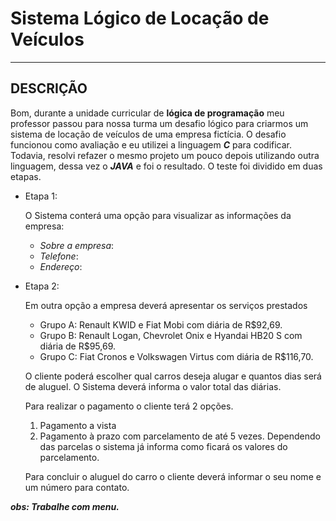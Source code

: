 # Sistema Lógico de Locação de Veículos

---

## DESCRIÇÃO

Bom, durante a unidade curricular de __lógica de programação__ meu professor passou para nossa turma um desafio lógico para criarmos um sistema de locação de veículos de uma empresa fictícia. O desafio funcionou como avaliação e eu utilizei a linguagem __*C*__ para codificar.  Todavia, resolvi refazer o mesmo projeto um pouco depois utilizando outra linguagem, dessa vez o __*JAVA*__ e foi o resultado. O teste foi dividido em duas etapas.

* Etapa 1:

  O Sistema conterá uma opção para visualizar as informações da empresa:

  * *Sobre a empresa*:
  * *Telefone*:
  * *Endereço*:

* Etapa 2:

  Em outra opção a empresa deverá apresentar os serviços prestados

  * Grupo A: Renault KWID e Fiat Mobi com diária de R$92,69.
  * Grupo B: Renault Logan, Chevrolet Onix e Hyandai HB20 S com diária de R$95,69.
  * Grupo C: Fiat Cronos e Volkswagen Virtus com diária de R$116,70.

  O cliente poderá escolher qual carros deseja alugar e quantos dias será de aluguel. O Sistema deverá informa o valor total das diárias.

  Para realizar o pagamento o cliente terá 2 opções.

  1. Pagamento a vista
  2. Pagamento à prazo com parcelamento de até 5 vezes. Dependendo das parcelas o sistema já informa como ficará os valores do
     parcelamento.

  Para concluir o aluguel do carro o cliente deverá informar o seu nome e um número para contato.

__*obs: Trabalhe com menu.*__ 
